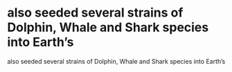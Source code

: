 # also seeded several strains of  Dolphin, Whale and Shark species into Earth’s

also seeded several strains of  Dolphin, Whale and Shark species into Earth’s